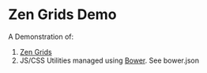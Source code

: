 # Zen Grids Demo

A Demonstration of:

1. [Zen Grids](http://zengrids.com/)
2. JS/CSS Utilities managed using [Bower](http://bower.io). See
   bower.json
